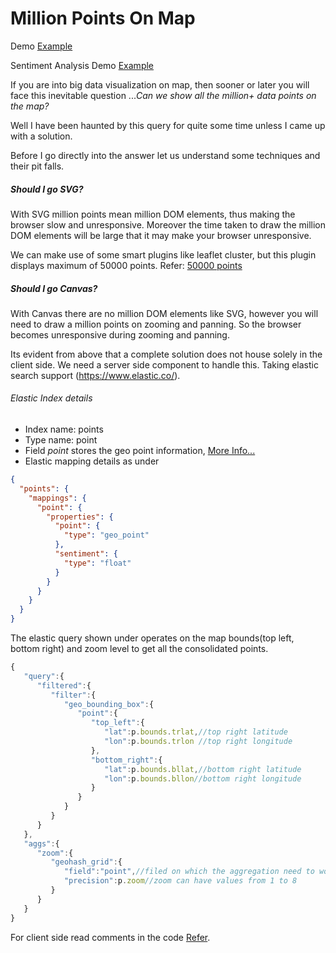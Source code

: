 # Million Points On Map
Demo [Example](http://cyrilcherian.github.io/million-points-on-map/simpleMap.html)

Sentiment Analysis Demo [Example](http://cyrilcherian.github.io/million-points-on-map/myMap.html)

If you are into big data visualization on map, then sooner or later you will face this inevitable question ...*Can we show all the million+ data points  on the map?*

Well I have been haunted by this query for quite some time unless I came up with a solution.

Before I go directly into the answer let us understand some techniques and their pit falls.

##### Should I go SVG?
With SVG million points mean million DOM elements, thus making the browser slow and unresponsive.
Moreover the time taken to draw the million DOM elements will be large that it may make your browser unresponsive.

We can make use of some smart plugins like leaflet cluster, but this plugin displays maximum of 50000 points.
Refer: [50000 points](http://leaflet.github.io/Leaflet.markercluster/example/marker-clustering-realworld.50000.html)

##### Should I go Canvas?
With Canvas there are no million DOM elements like SVG, however you will need to draw a million points on zooming and panning.
So the browser becomes unresponsive during zooming and panning.

Its evident from above that a complete solution does not house solely in the client side. We need a server side component to handle this. 
Taking elastic search support (https://www.elastic.co/).

###### Elastic Index details
* Index name: points
* Type name: point
* Field *point* stores the geo point information, [More Info...](https://www.elastic.co/guide/en/elasticsearch/reference/1.3/mapping-geo-point-type.html)
* Elastic mapping details as under

```json
{
  "points": {
    "mappings": {
      "point": {
        "properties": {
          "point": {
            "type": "geo_point"
          },
          "sentiment": {
            "type": "float"
          }
        }
      }
    }
  }
}
```

The elastic query shown under operates on the map bounds(top left, bottom right) and zoom level to get all the consolidated points.

```javascript
{
   "query":{
      "filtered":{
         "filter":{
            "geo_bounding_box":{
               "point":{
                  "top_left":{
                     "lat":p.bounds.trlat,//top right latitude
                     "lon":p.bounds.trlon //top right longitude
                  },
                  "bottom_right":{
                     "lat":p.bounds.bllat,//bottom right latitude
                     "lon":p.bounds.bllon//bottom right longitude
                  }
               }
            }
         }
      }
   },
   "aggs":{
      "zoom":{
         "geohash_grid":{
            "field":"point",//filed on which the aggregation need to work
            "precision":p.zoom//zoom can have values from 1 to 8
         }
      }
   }
}
```
For client side read comments in the code [Refer](https://github.com/cyrilcherian/million-points-on-map/blob/master/simpleMap.html#L24-103).

